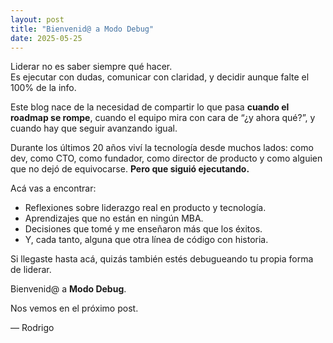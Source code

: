 ```yaml
---
layout: post
title: "Bienvenid@ a Modo Debug"
date: 2025-05-25
---
```


Liderar no es saber siempre qué hacer.  
Es ejecutar con dudas, comunicar con claridad, y decidir aunque falte el 100% de la info.

Este blog nace de la necesidad de compartir lo que pasa **cuando el roadmap se rompe**, cuando el equipo mira con cara de “¿y ahora qué?”, y cuando hay que seguir avanzando igual.

Durante los últimos 20 años viví la tecnología desde muchos lados: como dev, como CTO, como fundador, como director de producto y como alguien que no dejó de equivocarse. **Pero que siguió ejecutando.**

Acá vas a encontrar:

- Reflexiones sobre liderazgo real en producto y tecnología.
- Aprendizajes que no están en ningún MBA.
- Decisiones que tomé y me enseñaron más que los éxitos.
- Y, cada tanto, alguna que otra línea de código con historia.

Si llegaste hasta acá, quizás también estés debugueando tu propia forma de liderar.

Bienvenid@ a **Modo Debug**.

Nos vemos en el próximo post.

— Rodrigo
